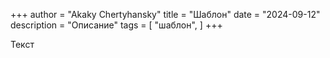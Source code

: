 +++
author = "Akaky Chertyhansky"
title = "Шаблон"
date = "2024-09-12"
description = "Описание"
tags = [
    "шаблон",
]
+++

Текст
